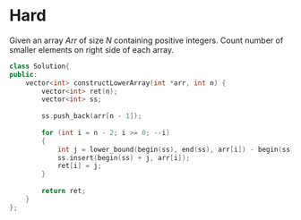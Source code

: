 # Hard

Given an array $Arr$ of size $N$ containing positive integers. Count number of smaller elements on right side of each array.

```cpp
class Solution{
public:
    vector<int> constructLowerArray(int *arr, int n) {
        vector<int> ret(n);
        vector<int> ss;
        
        ss.push_back(arr[n - 1]);
        
        for (int i = n - 2; i >= 0; --i)
        {
            int j = lower_bound(begin(ss), end(ss), arr[i]) - begin(ss);
            ss.insert(begin(ss) + j, arr[i]);
            ret[i] = j;
        }
        
        return ret;
    }
};
```
